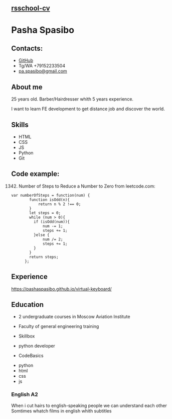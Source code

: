 ## [rsschool-cv](https://github.com/PashaSpasibo/rsschool-cv)

# Pasha Spasibo

## Contacts:

* [GitHub](https://github.com/PashaSpasibo)
* Tg/WA +79152233504
* pa.spasibo@gmail.com

## About me

25 years old. Barber/Hairdresser whith 5 years experience.

I want to learn FE development to get distance job and discover the world.

## Skills

* HTML
* CSS
* JS
* Python
* Git

## Code example:
1342. Number of Steps to Reduce a Number to Zero
        from leetcode.com:

```
var numberOfSteps = function(num) {
        function isOdd(n){
            return n % 2 !== 0;
        }
        let steps = 0;
        while (num > 0){
          if (isOdd(num)){
              num -= 1;
              steps += 1;
          }else {
              num /= 2;
              steps += 1;
          }
        }
        return steps;
      };
```

## Experience

https://pashaspasibo.github.io/virtual-keyboard/

## Education

* 2 undergraduate courses in Moscow Aviation Institute
+ Faculty of general engineering training 
* Skillbox
+ python developer
* CodeBasics
+ python
+ html
+ css
+ js
 

### English A2
When i cut hairs to english-speaking people we can understand each other
Somtimes whatch films in english whith subtitles 